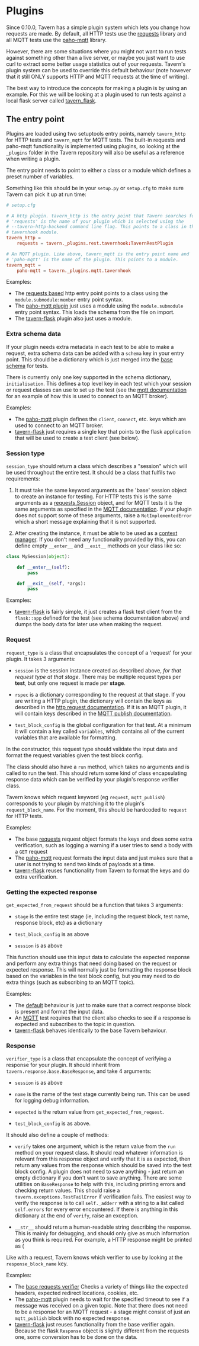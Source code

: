 # Plugins

Since 0.10.0, Tavern has a simple plugin system which lets you change how
requests are made. By default, all HTTP tests use the
[requests](http://docs.python-requests.org/en/master/) library and all MQTT
tests use the [paho-mqtt](https://www.eclipse.org/paho/clients/python/docs/)
library. 

However, there are some situations where you might not want to run tests against
something other than a live server, or maybe you just want to use curl to
extract some better usage statistics out of your requests. Tavern's plugin
system can be used to override this default behaviour (note however that it
still ONLY supports HTTP and MQTT requests at the time of writing).

The best way to introduce the concepts for making a plugin is by using an
example. For this we will be looking at a plugin used to run tests against a
local flask server called
[tavern_flask](https://github.com/taverntesting/tavern-flask).

## The entry point

Plugins are loaded using two setuptools entry points, namely `tavern_http` for
HTTP tests and `tavern_mqtt` for MQTT tests. The built-in requests and paho-mqtt
functionality is implemented using plugins, so looking at the `_plugins` folder
in the Tavern repository will also be useful as a reference when writing a
plugin.

The entry point needs to point to either a class or a module which defines a
preset number of variables.

Something like this should be in your `setup.py` or `setup.cfg` to make sure
Tavern can pick it up at run time:

```conf
# setup.cfg

# A http plugin. tavern_http is the entry point that Tavern searches for,
# 'requests' is the name of your plugin which is selected using the
# --tavern-http-backend command line flag. This points to a class in the
# tavernhook module.
tavern_http =
    requests = tavern._plugins.rest.tavernhook:TavernRestPlugin

# An MQTT plugin. Like above, tavern_mqtt is the entry point name and
# 'paho-mqtt' is the name of the plugin. This points to a module.
tavern_mqtt =
    paho-mqtt = tavern._plugins.mqtt.tavernhook
```

Examples:

- The [requests based](https://github.com/taverntesting/tavern/blob/master/tavern/_plugins/rest/tavernhook.py)
  http entry point points to a class using the `module.submodule:member` entry
  point syntax.
- The [paho-mqtt plugin](https://github.com/taverntesting/tavern/blob/master/tavern/_plugins/mqtt/tavernhook.py)
  just uses a module using the `module.submodule` entry point syntax. This loads
  the schema from the file on import.
- The
  [tavern-flask](https://github.com/taverntesting/tavern-flask/blob/master/tavern_flask/tavernhook.py)
  plugin also just uses a module.

### Extra schema data

If your plugin needs extra metadata in each test to be able to make a request,
extra schema data can be added with a `schema` key in your entry point. This
should be a dictionary which is just merged into the [base schema](https://github.com/taverntesting/tavern/blob/master/tavern/schemas/tests.schema.yaml)
for tests.

There is currently only one key supported in the schema dictionary,
`initialisation`. This defines a top level key in each test which your session
or request classes can use to set up the test (see the [mqtt
documentation](https://taverntesting.github.io/documentation#testing-with-mqtt-messages)
for an example of how this is used to connect to an MQTT broker).

Examples:

- The
  [paho-mqtt](https://github.com/taverntesting/tavern/blob/master/tavern/_plugins/mqtt/schema.yaml)
  plugin defines the `client`, `connect`, etc. keys which are used to connect to
  an MQTT broker.
- [tavern-flask](https://github.com/taverntesting/tavern-flask/blob/master/tavern_flask/schema.yaml)
  just requires a single key that points to the flask application that will be
  used to create a test client (see below).

### Session type

`session_type` should return a class which describes a "session" which will be
used throughout the entire test. It should be a class that fulfils two
requirements:

1. It must take the same keyword arguments as the 'base' session object to
create an instance for testing. For
HTTP tests this is the same arguments as a
[requests.Session](http://docs.python-requests.org/en/master/user/advanced/#session-objects)
object, and for MQTT tests it is the same arguments as specified in the
[MQTT documentation](https://taverntesting.github.io/documentation#mqtt-connection-options).
If your plugin does not support some of these arguments, raise a
`NotImplementedError` which a short message explaining that it is not supported.

2. After creating the instance, it must be able to be used as a [context manager](https://docs.python.org/3/library/stdtypes.html#typecontextmanager).
If you don't need any functionality provided by this, you can define empty
`__enter__` and `__exit__` methods on your class like so:

```python
class MySession(object):

    def __enter__(self):
        pass

    def __exit__(self, *args):
        pass
```

Examples:

- [tavern-flask](https://github.com/taverntesting/tavern-flask/blob/master/tavern_flask/client.py)
  is fairly simple, it just creates a flask test client from the `flask::app`
  defined for the test (see schema documentation above) and dumps the body data
  for later use when making the request.

### Request

`request_type` is a class that encapsulates the concept of a 'request' for your
plugin. It takes 3 arguments:

- `session` is the session instance created as described above, *for that
  request type at that stage*. There may be multiple request types per **test**,
  but only one request is made per **stage**.

- `rspec` is a dictionary corresponding to the request at that stage. If you are
  writing a HTTP plugin, the dictionary will contain the keys as described in
  the [http request documentation](https://taverntesting.github.io/documentation#request). If it
  is an MQTT plugin, it will contain keys described in the [MQTT publish documentation](https://taverntesting.github.io/documentation#mqtt-publishing-options).

- `test_block_config` is the global configuration for that test. At a minimum it
  will contain a key called `variables`, which contains all of the current
  variables that are available for formatting.

In the constructor, this request type should validate the input data and format
the request variables given the test block config.

The class should also have a `run` method, which takes no arguments and is
called to run the test. This should return some kind of class encapsulating
response data which can be verified by your plugin's response verifier class.

Tavern knows which request keyword (eg `request`, `mqtt_publish`) corresponds to
your plugin by matching it to the plugin's `request_block_name`. For the moment,
this should be hardcoded to `request` for HTTP tests.

Examples:

- The base
  [requests](https://github.com/taverntesting/tavern/blob/master/tavern/_plugins/rest/request.py)
  request object formats the keys and does some extra verification, such as
  logging a warning if a user tries to send a body with a `GET` request
- The
  [paho-mqtt](https://github.com/taverntesting/tavern/blob/master/tavern/_plugins/mqtt/request.py)
  request formats the input data and just makes sure that a user is not trying
  to send two kinds of payloads at a time.
- [tavern-flask](https://github.com/taverntesting/tavern-flask/blob/master/tavern_flask/request.py)
  reuses functionality from Tavern to format the keys and do extra verification.

### Getting the expected response

`get_expected_from_request` should be a function that takes 3 arguments:

- `stage` is the entire test stage (ie, including the request block, test name,
  response block, etc) as a dictionary

- `test_block_config` is as above

- `session` is as above

This function should use this input data to calculate the expected response and
perform any extra things that need doing based on the request or expected
response. This will normally just be formatting the response block based on the
variables in the test block config, but you may need to do extra things (such as
subscribing to an MQTT topic).

Examples:

- The
  [default](https://github.com/taverntesting/tavern/blob/master/tavern/_plugins/rest/tavernhook.py)
  behaviour is just to make sure that a correct response block is present and
  format the input data.
- An
  [MQTT](https://github.com/taverntesting/tavern/blob/master/tavern/_plugins/mqtt/tavernhook.py)
  test requires that the client also checks to see if a response is expected and
  subscribes to the topic in question.
- [tavern-flask](https://github.com/taverntesting/tavern-flask/blob/master/tavern_flask/tavernhook.py)
  behaves identically to the base Tavern behaviour.

### Response

`verifier_type` is a class that encapsulate the concept of verifying a response
for your plugin. It should inherit from `tavern.response.base.BaseResponse`, and
take 4 arguments:

- `session` is as above

- `name` is the name of the test stage currently being run. This can be used for
  logging debug information.

- `expected` is the return value from `get_expected_from_request`.

- `test_block_config` is as above.

It should also define a couple of methods:

- `verify` takes one argument, which is the return value from the `run` method
  on your request class. It should read whatever information is relevant from
  this response object and verify that it is as expected, then return any values
  from the response which should be saved into the test block config. A plugin
  does not need to save anything - just return an empty dictionary if you don't
  want to save anything. There are some utilities on `BaseResponse` to help with
  this, including printing errors and checking return values. This should raise
  a `tavern.exceptions.TestFailError` if verification fails. The easiest way to
  verify the response is to call `self._adderr` with a string to a list called
  `self.errors` for every error encountered. If there is anything in this
  dictionary at the end of `verify`, raise an exception.

- `__str__` should return a human-readable string describing the response. This
  is mainly for debugging, and should only give as much information as you think
  is required. For example, a HTTP response might be printed as (

Like with a request, Tavern knows which verifier to use by looking at the
`response_block_name` key.

Examples:

- The [base requests verifier](https://github.com/taverntesting/tavern/blob/master/tavern/_plugins/rest/response.py)
  Checks a variety of things like the expected headers, expected redirect
  locations, cookies, etc.
- The
  [paho-mqtt](https://github.com/taverntesting/tavern/blob/master/tavern/_plugins/mqtt/response.py)
  plugin needs to wait for the specified timeout to see if a message was
  received on a given topic. Note that there does not need to be a response for
  an MQTT request - a stage might consist of just an `mqtt_publish` block with
  no expected response.
- [tavern-flask](https://github.com/taverntesting/tavern-flask/blob/master/tavern_flask/response.py)
  just reuses functionality from the base verifier again. Because the flask
  `Response` object is slightly different from the requests one, some conversion
  has to be done on the data.

